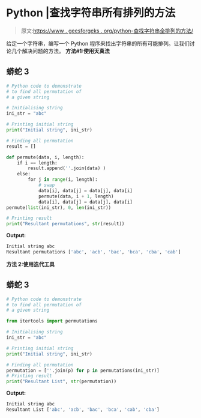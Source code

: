 # Python |查找字符串所有排列的方法

> 原文:[https://www . geesforgeks . org/python-查找字符串全排列的方法/](https://www.geeksforgeeks.org/python-ways-to-find-all-permutation-of-a-string/)

给定一个字符串，编写一个 Python 程序来找出字符串的所有可能排列。让我们讨论几个解决问题的方法。
**方法#1:使用天真法**

## 蟒蛇 3

```py
# Python code to demonstrate
# to find all permutation of
# a given string

# Initialising string
ini_str = "abc"

# Printing initial string
print("Initial string", ini_str)

# Finding all permutation
result = []

def permute(data, i, length):
    if i == length:
        result.append(''.join(data) )
    else:
        for j in range(i, length):
            # swap
            data[i], data[j] = data[j], data[i]
            permute(data, i + 1, length)
            data[i], data[j] = data[j], data[i] 
permute(list(ini_str), 0, len(ini_str))

# Printing result
print("Resultant permutations", str(result))
```

**Output:** 

```py
Initial string abc
Resultant permutations ['abc', 'acb', 'bac', 'bca', 'cba', 'cab']
```

**方法 2:使用迭代工具**

## 蟒蛇 3

```py
# Python code to demonstrate
# to find all permutation of
# a given string

from itertools import permutations

# Initialising string
ini_str = "abc"

# Printing initial string
print("Initial string", ini_str)

# Finding all permutation
permutation = [''.join(p) for p in permutations(ini_str)]
# Printing result
print("Resultant List", str(permutation))
```

**Output:** 

```py
Initial string abc
Resultant List ['abc', 'acb', 'bac', 'bca', 'cab', 'cba']
```